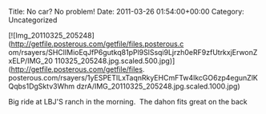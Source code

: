 Title: No car? No problem!
Date: 2011-03-26 01:54:00+00:00
Category: Uncategorized

  
[![Img_20110325_205248](http://getfile.posterous.com/getfile/files.posterous.c
om/rsayers/SHClIMioEqJfP6gutkq81pPl9SlSsqi9Ljrzh0eRF9zfUtrkxjErwonZxELP/IMG_20
110325_205248.jpg.scaled.500.jpg)](http://getfile.posterous.com/getfile/files.
posterous.com/rsayers/1yESPETILxTaqnRkyEHCmFTw4lkcGO6zp4egunZlKQqbs1DgSktv3Whm
dzrA/IMG_20110325_205248.jpg.scaled.1000.jpg)

  

Big ride at LBJ'S ranch in the morning.  The dahon fits great on the back

